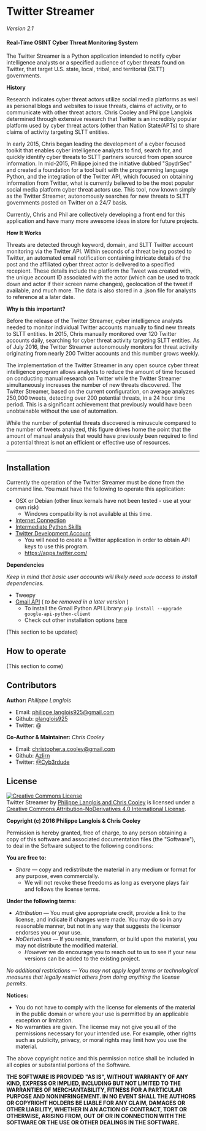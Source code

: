 Twitter Streamer
================
_Version 2.1_

#### Real-Time OSINT Cyber Threat Monitoring System
The Twitter Streamer is a Python application intended to notify cyber intelligence analysts or a specified audience of cyber threats found on Twitter, that target U.S. state, local, tribal, and territorial (SLTT) governments.

**History**

Research indicates cyber threat actors utilize social media platforms as well as personal blogs and websites to issue threats, claims of activity, or to communicate with other threat actors. Chris Cooley and Philippe Langlois determined through extensive research that Twitter is an incredibly popular platform used by cyber threat actors (other than Nation State/APTs) to share claims of activity targeting SLTT entities.

In early 2015, Chris began leading the development of a cyber focused toolkit that enables cyber intelligence analysts to find, search for, and quickly identify cyber threats to SLTT partners sourced from open source information. In mid-2015, Philippe joined the initiative dubbed "SpydrSec" and created a foundation for a tool built with the programming language Python, and the integration of the Twitter API, which focused on obtaining information from Twitter, what is currently believed to be the most popular social media platform cyber threat actors use. This tool, now known simply as the Twitter Streamer, autonomously searches for new threats to SLTT governments posted on Twitter on a 24/7 basis. 

Currently, Chris and Phil are collectively developing a front end for this application and have many more awesome ideas in store for future projects.


**How It Works**

Threats are detected through keyword, domain, and SLTT Twitter account monitoring via the Twitter API. Within seconds of a threat being posted to Twitter, an automated email notification containing intricate details of the post and the affiliated cyber threat actor is delivered to a specified recepient. These details include the platform the Tweet was created with, the unique account ID associated with the actor (which can be used to track down and actor if their screen name changes), geolocation of the tweet if available, and much more. The data is also stored in a .json file for analysts to reference at a later date.


**Why is this important?**

Before the release of the Twitter Streamer, cyber intelligence analysts needed to monitor individual Twitter accounts manually to find new threats to SLTT entities. In 2015, Chris manually monitored over 120 Twitter accounts daily, searching for cyber threat activity targeting SLTT entities. As of July 2016, the Twitter Streamer autonomously monitors for threat activity originating from nearly 200 Twitter accounts and this number grows weekly.
 
The implementation of the Twitter Streamer in any open source cyber threat intelligence program allows analysts to reduce the amount of time focused on conducting manual research on Twitter while the Twitter Streamer simultaneously increases the number of new threats discovered. The Twitter Streamer, based on the current configuration, on average analyzes 250,000 tweets, detecting over 200 potential threats, in a 24 hour time period. This is a significant achievement that previously would have been unobtainable without the use of automation.
 
While the number of potential threats discovered is minuscule compared to the number of tweets analyzed, this figure drives home the point that the amount of manual analysis that would have previously been required to find a potential threat is not an efficient or effective use of resources.
    
---

## Installation
Currently the operation of the Twitter Streamer must be done from the command line.
You must have the following to operate this application:

* OSX or Debian (other linux kernals have not been tested - use at your own risk)
     * Windows compatibility is not available at this time.
* [Internet Connection](http://www.speedtest.net/)
* [Intermediate Python Skills](https://www.codecademy.com/learn/python)
* [Twitter Development Account](https://dev.twitter.com/)
	* You will need to create a Twitter application in order to obtain API keys to use this program. 
	* https://apps.twitter.com/

**Dependencies**

_Keep in mind that basic user accounts will likely need `sudo` access to install dependencies._

* Tweepy
* [Gmail API](https://developers.google.com/gmail/api/quickstart/python) ( _to be removed in a later version_ )
     * To install the Gmail Python API Library:
     `pip install --upgrade google-api-python-client`
     * Check out other installation options [here](https://developers.google.com/api-client-library/python/start/installation)

(This section to be updated)

## How to operate
(This section to come)

## Contributors

**Author:** _Philippe Langlois_

* Email: philippe.langlois925@gmail.com
* Github: [planglois925](https://github.com/planglois925)
* Twitter: @

**Co-Author & Maintainer:** _Chris Cooley_

* Email: christopher.a.cooley@gmail.com
* Github: [Azlirn](https://github.com/Azlirn)
* Twitter: [@Cyb3rdude](https://twitter.com/cyb3rdude)

## License
<a rel="license" href="http://creativecommons.org/licenses/by-nd/4.0/"><img alt="Creative Commons License" style="border-width:0" src="https://i.creativecommons.org/l/by-nd/4.0/88x31.png" /></a><br /><span xmlns:dct="http://purl.org/dc/terms/" property="dct:title">Twitter Streamer</span> by <a xmlns:cc="http://creativecommons.org/ns#" href="https://github.com/Azlirn/Twitter-Streamer" property="cc:attributionName" rel="cc:attributionURL">Philippe Langlois and Chris Cooley</a> is licensed under a <a rel="license" href="http://creativecommons.org/licenses/by-nd/4.0/">Creative Commons Attribution-NoDerivatives 4.0 International License</a>.

**Copyright (c) 2016 Philippe Langlois & Chris Cooley**

Permission is hereby granted, free of charge, to any person obtaining a copy of this software and associated documentation files (the "Software"), to deal in the Software subject to the following conditions:

**You are free to:**

* _Share_ — copy and redistribute the material in any medium or format for any purpose, even commercially.
    * We will not revoke these freedoms as long as everyone plays fair and follows the license terms.

**Under the following terms:**

* _Attribution_ — You must give appropriate credit, provide a link to the license, and indicate if changes were made. You may do so in any reasonable manner, but not in any way that suggests the licensor endorses you or your use.
* _NoDerivatives_ — If you remix, transform, or build upon the material, you may not distribute the modified material.
    * _However_ we do encourage you to reach out to us to see if your new versions can be added to the existing project.
    
_No additional restrictions — You may not apply legal terms or technological measures that legally restrict others from doing anything the license permits._

**Notices:**

* You do not have to comply with the license for elements of the material in the public domain or where your use is permitted by an applicable exception or limitation.
* No warranties are given. The license may not give you all of the permissions necessary for your intended use. For example, other rights such as publicity, privacy, or moral rights may limit how you use the material.

The above copyright notice and this permission notice shall be included in all copies or substantial portions of the Software.

**THE SOFTWARE IS PROVIDED "AS IS", WITHOUT WARRANTY OF ANY KIND, EXPRESS OR IMPLIED, INCLUDING BUT NOT LIMITED TO THE WARRANTIES OF MERCHANTABILITY, FITNESS FOR A PARTICULAR PURPOSE AND NONINFRINGEMENT. IN NO EVENT SHALL THE AUTHORS OR COPYRIGHT HOLDERS BE LIABLE FOR ANY CLAIM, DAMAGES OR OTHER LIABILITY, WHETHER IN AN ACTION OF CONTRACT, TORT OR OTHERWISE, ARISING FROM, OUT OF OR IN CONNECTION WITH THE SOFTWARE OR THE USE OR OTHER DEALINGS IN THE SOFTWARE.**